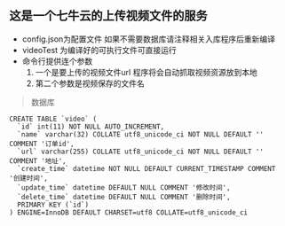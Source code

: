 ## 这是一个七牛云的上传视频文件的服务

- config.json为配置文件 如果不需要数据库请注释相关入库程序后重新编译
- videoTest 为编译好的可执行文件可直接运行
- 命令行提供连个参数 
    1. 一个是要上传的视频文件url 程序将会自动抓取视频资源放到本地
    2. 第二个参数是视频保存的文件名
    
> 数据库

```mysql
CREATE TABLE `video` (
  `id` int(11) NOT NULL AUTO_INCREMENT,
  `name` varchar(32) COLLATE utf8_unicode_ci NOT NULL DEFAULT '' COMMENT '订单id',
  `url` varchar(255) COLLATE utf8_unicode_ci NOT NULL DEFAULT '' COMMENT '地址',
  `create_time` datetime NOT NULL DEFAULT CURRENT_TIMESTAMP COMMENT '创建时间',
  `update_time` datetime DEFAULT NULL COMMENT '修改时间',
  `delete_time` datetime DEFAULT NULL COMMENT '删除时间',
  PRIMARY KEY (`id`)
) ENGINE=InnoDB DEFAULT CHARSET=utf8 COLLATE=utf8_unicode_ci
```